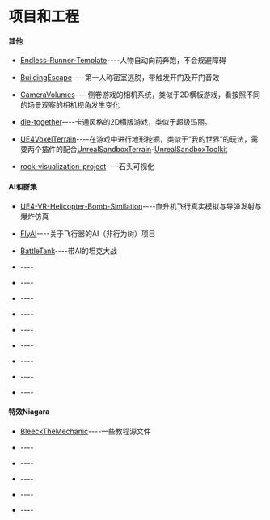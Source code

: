 # 项目和工程

#### 其他

* [Endless-Runner-Template](https://github.com/all-in-one-unreal/Endless-Runner-Template)----人物自动向前奔跑，不会规避障碍

* [BuildingEscape](https://github.com/all-in-one-unreal/BuildingEscape)----第一人称密室逃脱，带触发开门及开门音效

* [CameraVolumes](https://github.com/all-in-one-unreal/CameraVolumes)----侧卷游戏的相机系统，类似于2D横板游戏，看按照不同的场景观察的相机视角发生变化

* [die-together](https://github.com/all-in-one-unreal/die-together)----卡通风格的2D横版游戏，类似于超级玛丽。

* [UE4VoxelTerrain](https://github.com/all-in-one-unreal/UE4VoxelTerrain)----在游戏中进行地形挖掘，类似于“我的世界”的玩法，需要两个插件的配合[UnrealSandboxTerrain](https://github.com/all-in-one-unreal/UnrealSandboxTerrain)-[UnrealSandboxToolkit](https://github.com/all-in-one-unreal/UnrealSandboxToolkit)

* [rock-visualization-project](https://github.com/all-in-one-unreal/rock-visualization-project)----石头可视化

#### AI和群集

* [UE4-VR-Helicopter-Bomb-Similation](https://github.com/all-in-one-unreal/UE4-VR-Helicopter-Bomb-Similation)----直升机飞行真实模拟与导弹发射与爆炸仿真

* [FlyAI](https://github.com/all-in-one-unreal/FlyAI)----关于飞行器的AI（非行为树）项目

* [BattleTank](https://github.com/all-in-one-unreal/BattleTank)----带AI的坦克大战

* []()----

* []()----

* []()----

* []()----

* []()----

* []()----

* []()----

* []()----

* []()----

#### 特效Niagara

* [BleeckTheMechanic](https://github.com/all-in-one-unreal/BleeckTheMechanic)----一些教程源文件

* []()----

* []()----

* []()----

* []()----

* []()----
